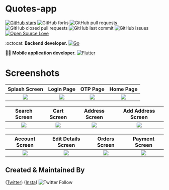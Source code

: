 # Quotes-app
[![GitHub stars](https://img.shields.io/github/stars/HopeQuotes/Quotes-app-?style=social)](https://github.com/HopeQuotes/Quotes-app-) 
![GitHub forks](https://img.shields.io/github/forks/HopeQuotes/Quotes-app-?style=social)
![GitHub pull requests](https://img.shields.io/github/issues-pr/HopeQuotes/Quotes-app-)
![GitHub closed pull requests](https://img.shields.io/github/issues-pr-closed/HopeQuotes/Quotes-app-) 
![GitHub last commit](https://img.shields.io/github/last-commit/HopeQuotes/Quotes-app-)
![GitHub issues](https://img.shields.io/github/issues-raw/HopeQuotes/Quotes-app-) 
[![Open Source Love](https://badges.frapsoft.com/os/v2/open-source.svg?v=103)](https://github.com/HopeQuotes/Quotes-app-)


:octocat: **Backend developer.**
 [![Go](https://img.shields.io/badge/go-%2300ADD8.svg?style=for-the-badge&logo=go&logoColor=white)](https://github.com/javlonrahimov)

👨‍🚀 **Mobile application developer.**
[![Flutter](https://img.shields.io/badge/Flutter-%2302569B.svg?style=for-the-badge&logo=Flutter&logoColor=white)](https://github.com/xaldarof)




# Screenshots

|                            Splash Screen                            |                                     Login Page                                     |                                      OTP Page                                      |                                     Home Page                                      |
|:-------------------------------------------------------------------:|:----------------------------------------------------------------------------------:|:----------------------------------------------------------------------------------:|:----------------------------------------------------------------------------------:|
| ![](https://github.com/xaldarof/Quotes-app-/main/screenshots/1.jpg) | ![](https://raw.githubusercontent.com/xaldarof/Quotes-app-/main/screenshots/2.jpg) | ![](https://raw.githubusercontent.com/xaldarof/Quotes-app-/main/screenshots/3.jpg) | ![](https://raw.githubusercontent.com/xaldarof/Quotes-app-/main/screenshots/4.jpg) |

|                                   Search Screen                                    |                                    Cart Screen                                     |                                   Address Screen                                   |                                 Add Address Screen                                 |
|:----------------------------------------------------------------------------------:|:----------------------------------------------------------------------------------:|:----------------------------------------------------------------------------------:|:----------------------------------------------------------------------------------:|
| ![](https://raw.githubusercontent.com/xaldarof/Quotes-app-/main/screenshots/5.jpg) | ![](https://raw.githubusercontent.com/xaldarof/Quotes-app-/main/screenshots/6.jpg) | ![](https://raw.githubusercontent.com/xaldarof/Quotes-app-/main/screenshots/7.jpg) | ![](https://raw.githubusercontent.com/xaldarof/Quotes-app-/main/screenshots/8.jpg) |

|                                         Account Screen                                          |                                         Edit Details Screen                                          |                                         Orders Screen                                          |                                         Payment Screen                                          |
|:-----------------------------------------------------------------------------------------------:|:----------------------------------------------------------------------------------------------------:|:----------------------------------------------------------------------------------------------:|:-----------------------------------------------------------------------------------------------:|
| ![](https://raw.githubusercontent.com/xaldarof/Quotes-app-/main/screenshots/account_screen.png) | ![](https://raw.githubusercontent.com/xaldarof/Quotes-app-/main/screenshots/edit_details_screen.png) | ![](https://raw.githubusercontent.com/xaldarof/Quotes-app-/main/screenshots/orders_screen.png) | ![](https://raw.githubusercontent.com/xaldarof/Quotes-app-/main/screenshots/payment_screen.png) |

## Created & Maintained By

([Twitter](https://www.twitter.com/xaldarof))  ([Insta](https://www.instagram.com/xaldarof))
![Twitter Follow](https://img.shields.io/twitter/follow/xaldarof?style=social)

